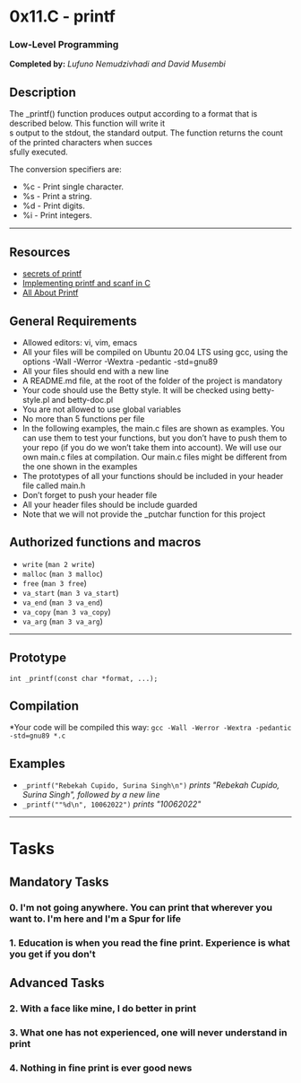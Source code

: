 # 0x11.C - printf

### Low-Level Programming

**Completed by:** *Lufuno Nemudzivhadi and David Musembi*

## Description

The _printf() function produces output according to a format that is described below. This function will write it\
s output to the stdout, the standard output. The function returns the count of the printed characters when succes\
sfully executed.

The conversion specifiers are:

+ %c - Print single character.
+ %s - Print a string.
+ %d - Print digits.
+ %i - Print integers.

---

## Resources

- [secrets of printf](https://www.cypress.com/file/54761/download)
- [Implementing printf and scanf in C](https://iq.opengenus.org/how-printf-and-scanf-function-works-in-c-internally/)
- [All About Printf](https://akshatshibu.wordpress.com/2015/07/22/all-about-printf/)

## General Requirements
* Allowed editors: vi, vim, emacs
* All your files will be compiled on Ubuntu 20.04 LTS using gcc, using the options -Wall -Werror -Wextra -pedantic -std=gnu89
* All your files should end with a new line
* A README.md file, at the root of the folder of the project is mandatory
* Your code should use the Betty style. It will be checked using betty-style.pl and betty-doc.pl
* You are not allowed to use global variables
* No more than 5 functions per file
* In the following examples, the main.c files are shown as examples. You can use them to test your functions, but you don’t have to push them to your repo (if you do we won’t take them into account). We will use our own main.c files at compilation. Our main.c files might be different from the one shown in the examples
* The prototypes of all your functions should be included in your header file called main.h
* Don’t forget to push your header file
* All your header files should be include guarded
* Note that we will not provide the _putchar function for this project


## Authorized functions and macros
- `write` (`man 2 write`)
- `malloc` (`man 3 malloc`)
- `free` (`man 3 free`)
- `va_start` (`man 3 va_start`)
- `va_end` (`man 3 va_end`)
- `va_copy` (`man 3 va_copy`)
- `va_arg` (`man 3 va_arg`)

---

## Prototype
```int _printf(const char *format, ...);```

## Compilation
*Your code will be compiled this way:
```gcc -Wall -Werror -Wextra -pedantic -std=gnu89 *.c```

## Examples

* ```_printf("Rebekah Cupido, Surina Singh\n")``` *prints "Rebekah Cupido, Surina Singh", followed by a new line*
* ```_printf(""%d\n", 10062022")``` *prints "10062022"*

---

# Tasks 

## Mandatory Tasks
### 0. I'm not going anywhere. You can print that wherever you want to. I'm here and I'm a Spur for life
### 1. Education is when you read the fine print. Experience is what you get if you don't

## Advanced Tasks
### 2. With a face like mine, I do better in print
### 3. What one has not experienced, one will never understand in print
### 4. Nothing in fine print is ever good news
